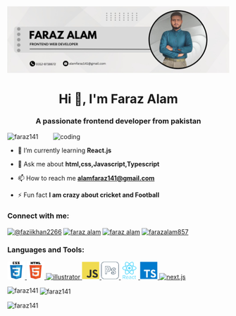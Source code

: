 ![logo](https://github.com/faraz141/faraz141/blob/main/Purple%20White%20Marketing%20Manager%20Modern%20Profile%20LinkedIn%20Article%20Cover%20Image.jpg)
<h1 align="center">Hi 👋, I'm Faraz Alam</h1>
<h3 align="center">A passionate frontend developer from pakistan</h3>
<image align="right"alt="coding"width="400"src="https://user-images.githubusercontent.com/55389276/140866485-8fb1c876-9a8f-4d6a-98dc-08c4981eaf70.gif">
<p align="left"> <img src="https://komarev.com/ghpvc/?username=faraz141&label=Profile%20views&color=0e75b6&style=flat" alt="faraz141" /> </p>

- 🌱 I’m currently learning **React.js**

- 💬 Ask me about **html,css,Javascript,Typescript**

- 📫 How to reach me **alamfaraz141@gmail.com**

- ⚡ Fun fact **I am crazy about cricket and Football**

<h3 align="left">Connect with me:</h3>
<p align="left">
<a href="https://twitter.com/@faziikhan2266" target="blank"><img align="center" src="https://raw.githubusercontent.com/rahuldkjain/github-profile-readme-generator/master/src/images/icons/Social/twitter.svg" alt="@faziikhan2266" height="30" width="40" /></a>
<a href="https://linkedin.com/in/faraz alam" target="blank"><img align="center" src="https://raw.githubusercontent.com/rahuldkjain/github-profile-readme-generator/master/src/images/icons/Social/linked-in-alt.svg" alt="faraz alam" height="30" width="40" /></a>
<a href="https://fb.com/faraz alam" target="blank"><img align="center" src="https://raw.githubusercontent.com/rahuldkjain/github-profile-readme-generator/master/src/images/icons/Social/facebook.svg" alt="faraz alam" height="30" width="40" /></a>
<a href="https://instagram.com/farazalam857" target="blank"><img align="center" src="https://raw.githubusercontent.com/rahuldkjain/github-profile-readme-generator/master/src/images/icons/Social/instagram.svg" alt="farazalam857" height="30" width="40" /></a>
</p>

<h3 align="left">Languages and Tools:</h3>
<p align="left"> <a href="https://www.w3schools.com/css/" target="_blank" rel="noreferrer"> <img src="https://raw.githubusercontent.com/devicons/devicon/master/icons/css3/css3-original-wordmark.svg" alt="css3" width="40" height="40"/> </a> <a href="https://www.w3.org/html/" target="_blank" rel="noreferrer"> <img src="https://raw.githubusercontent.com/devicons/devicon/master/icons/html5/html5-original-wordmark.svg" alt="html5" width="40" height="40"/> </a> <a href="https://www.adobe.com/in/products/illustrator.html" target="_blank" rel="noreferrer"> <img src="https://www.vectorlogo.zone/logos/adobe_illustrator/adobe_illustrator-icon.svg" alt="illustrator" width="40" height="40"/> </a> <a href="https://developer.mozilla.org/en-US/docs/Web/JavaScript" target="_blank" rel="noreferrer"> <img src="https://raw.githubusercontent.com/devicons/devicon/master/icons/javascript/javascript-original.svg" alt="javascript" width="40" height="40"/> </a> <a href="https://www.photoshop.com/en" target="_blank" rel="noreferrer"> <img src="https://raw.githubusercontent.com/devicons/devicon/master/icons/photoshop/photoshop-line.svg" alt="photoshop" width="40" height="40"/> </a> <a href="https://reactjs.org/" target="_blank" rel="noreferrer"> <img src="https://raw.githubusercontent.com/devicons/devicon/master/icons/react/react-original-wordmark.svg" alt="react" width="40" height="40"/> </a> <a href="https://www.typescriptlang.org/" target="_blank" rel="noreferrer"> <img src="https://raw.githubusercontent.com/devicons/devicon/master/icons/typescript/typescript-original.svg" alt="typescript" width="40" height="40"/> </a> <a href="https://nextjs.org/" target="_blank" rel="noreferrer"> <img src="https://global.discourse-cdn.com/auth0/optimized/2X/a/ae35edce19e64c53e5d455b22e8a2c82d093d4c9_2_1024x919.png" alt="next.js" width="40" height="40"/> </a> </p>

<p><img align="left" src="https://github-readme-stats.vercel.app/api/top-langs?username=faraz141&show_icons=true&locale=en&layout=compact" alt="faraz141" /></p>

<p>&nbsp;<img align="center" src="https://github-readme-stats.vercel.app/api?username=faraz141&show_icons=true&locale=en" alt="faraz141" /></p>

<p><img align="center" src="https://github-readme-streak-stats.herokuapp.com/?user=faraz141&" alt="faraz141" /></p>
